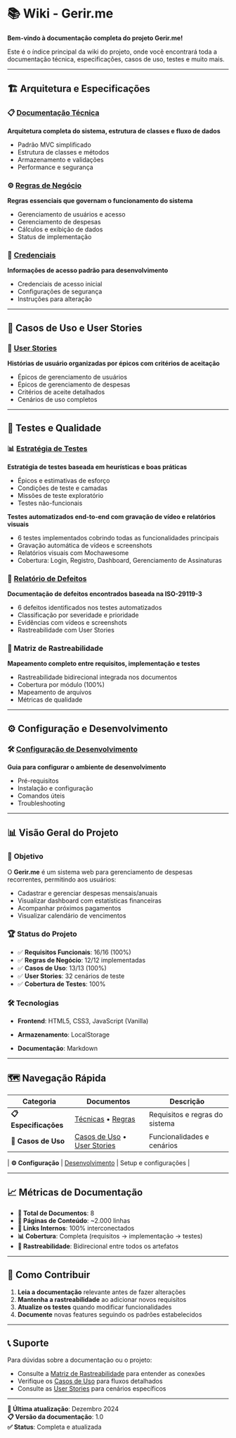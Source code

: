 # 📚 Wiki - Gerir.me

**Bem-vindo à documentação completa do projeto Gerir.me!**

Este é o índice principal da wiki do projeto, onde você encontrará toda a documentação técnica, especificações, casos de uso, testes e muito mais.

---

## 🏗️ **Arquitetura e Especificações**

### 📋 [Documentação Técnica](documentacao-tecnica.md)
**Arquitetura completa do sistema, estrutura de classes e fluxo de dados**
- Padrão MVC simplificado
- Estrutura de classes e métodos
- Armazenamento e validações
- Performance e segurança

### ⚙️ [Regras de Negócio](regras-de-negocio.md)
**Regras essenciais que governam o funcionamento do sistema**
- Gerenciamento de usuários e acesso
- Gerenciamento de despesas
- Cálculos e exibição de dados
- Status de implementação

### 🔑 [Credenciais](credenciais.md)
**Informações de acesso padrão para desenvolvimento**
- Credenciais de acesso inicial
- Configurações de segurança
- Instruções para alteração

---

## 🎯 **Casos de Uso e User Stories**

### 📝 [User Stories](user-stories.md)
**Histórias de usuário organizadas por épicos com critérios de aceitação**
- Épicos de gerenciamento de usuários
- Épicos de gerenciamento de despesas
- Critérios de aceite detalhados
- Cenários de uso completos

---

## 🧪 **Testes e Qualidade**

### 📊 [Estratégia de Testes](estrategia-testes-heuristicas.md)
**Estratégia de testes baseada em heurísticas e boas práticas**
- Épicos e estimativas de esforço
- Condições de teste e camadas
- Missões de teste exploratório
- Testes não-funcionais


**Testes automatizados end-to-end com gravação de vídeo e relatórios visuais**
- 6 testes implementados cobrindo todas as funcionalidades principais
- Gravação automática de vídeos e screenshots
- Relatórios visuais com Mochawesome
- Cobertura: Login, Registro, Dashboard, Gerenciamento de Assinaturas

### 🐛 [Relatório de Defeitos](relatorio-defeitos.md)
**Documentação de defeitos encontrados baseada na ISO-29119-3**
- 6 defeitos identificados nos testes automatizados
- Classificação por severidade e prioridade
- Evidências com vídeos e screenshots
- Rastreabilidade com User Stories

### 🔗 Matriz de Rastreabilidade
**Mapeamento completo entre requisitos, implementação e testes**
- Rastreabilidade bidirecional integrada nos documentos
- Cobertura por módulo (100%)
- Mapeamento de arquivos
- Métricas de qualidade

---

## ⚙️ **Configuração e Desenvolvimento**

### 🛠️ [Configuração de Desenvolvimento](configuracao-desenvolvimento.md)
**Guia para configurar o ambiente de desenvolvimento**
- Pré-requisitos
- Instalação e configuração
- Comandos úteis
- Troubleshooting

---

## 📊 **Visão Geral do Projeto**

### 🎯 **Objetivo**
O **Gerir.me** é um sistema web para gerenciamento de despesas recorrentes, permitindo aos usuários:
- Cadastrar e gerenciar despesas mensais/anuais
- Visualizar dashboard com estatísticas financeiras
- Acompanhar próximos pagamentos
- Visualizar calendário de vencimentos

### 🏆 **Status do Projeto**
- ✅ **Requisitos Funcionais**: 16/16 (100%)
- ✅ **Regras de Negócio**: 12/12 implementadas
- ✅ **Casos de Uso**: 13/13 (100%)
- ✅ **User Stories**: 32 cenários de teste
- ✅ **Cobertura de Testes**: 100%

### 🛠️ **Tecnologias**
- **Frontend**: HTML5, CSS3, JavaScript (Vanilla)
- **Armazenamento**: LocalStorage

- **Documentação**: Markdown

---

## 🗺️ **Navegação Rápida**

| Categoria | Documentos | Descrição |
|-----------|------------|----------|
| **📋 Especificações** | [Técnicas](especificacoes-tecnicas.md) • [Regras](regras-de-negocio.md) | Requisitos e regras do sistema |
| **🎯 Casos de Uso** | [Casos de Uso](casos-de-uso.md) • [User Stories](user-stories.md) | Funcionalidades e cenários |

| **⚙️ Configuração** | [Desenvolvimento](configuracao-desenvolvimento.md) | Setup e configurações |

---

## 📈 **Métricas de Documentação**

- **📄 Total de Documentos**: 8
- **📝 Páginas de Conteúdo**: ~2.000 linhas
- **🔗 Links Internos**: 100% interconectados
- **📊 Cobertura**: Completa (requisitos → implementação → testes)
- **🎯 Rastreabilidade**: Bidirecional entre todos os artefatos

---

## 🤝 **Como Contribuir**

1. **Leia a documentação** relevante antes de fazer alterações
2. **Mantenha a rastreabilidade** ao adicionar novos requisitos
3. **Atualize os testes** quando modificar funcionalidades
4. **Documente** novas features seguindo os padrões estabelecidos

---

## 📞 **Suporte**

Para dúvidas sobre a documentação ou o projeto:
- Consulte a [Matriz de Rastreabilidade](matriz-rastreabilidade.md) para entender as conexões
- Verifique os [Casos de Uso](casos-de-uso.md) para fluxos detalhados
- Consulte as [User Stories](user-stories.md) para cenários específicos

---

**📅 Última atualização**: Dezembro 2024  
**📋 Versão da documentação**: 1.0  
**✅ Status**: Completa e atualizada